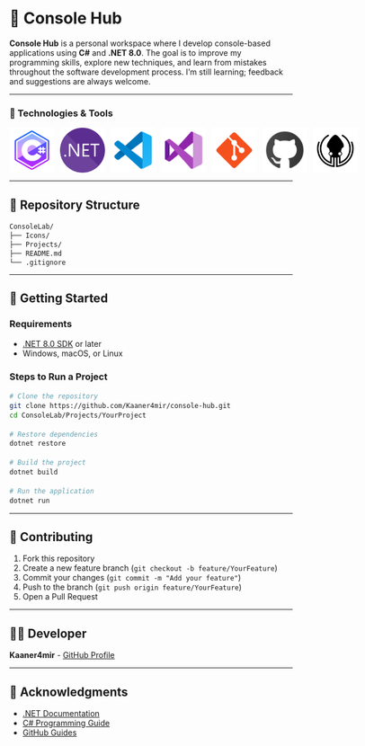# 🚀 Console Hub

**Console Hub** is a personal workspace where I develop console-based applications using **C#** and **.NET 8.0**. The goal is to improve my programming skills, explore new techniques, and learn from mistakes throughout the software development process. I’m still learning; feedback and suggestions are always welcome.  

---

### 🔧 Technologies & Tools
<div style="display: flex; gap: 10px; align-items: center;">
  <img src="Icons/CSharp.svg" alt="CSharp" width="80"/>
  <img src="Icons/Dotnet.svg" alt=".NET" width="80"/>
  <img src="Icons/VSCode.svg" alt="VSCode" width="80"/>
  <img src="Icons/VS2022.svg" alt="VS2022" width="80"/>
  <img src="Icons/Git.svg" alt="Git" width="80"/>
  <img src="Icons/Github.svg" alt="GitHub" width="80"/>
  <img src="Icons/Gitkraken.svg" alt="GitKraken" width="80"/>
</div>

---

## 📂 Repository Structure
```
ConsoleLab/
├── Icons/               
├── Projects/             
├── README.md             
└── .gitignore
```

---

## 🚀 Getting Started

### Requirements
- [.NET 8.0 SDK](https://dotnet.microsoft.com/download/dotnet/8.0) or later  
- Windows, macOS, or Linux  

### Steps to Run a Project
```bash
# Clone the repository
git clone https://github.com/Kaaner4mir/console-hub.git
cd ConsoleLab/Projects/YourProject

# Restore dependencies
dotnet restore

# Build the project
dotnet build

# Run the application
dotnet run
```

---

## 🤝 Contributing
1. Fork this repository  
2. Create a new feature branch (`git checkout -b feature/YourFeature`)  
3. Commit your changes (`git commit -m "Add your feature"`)  
4. Push to the branch (`git push origin feature/YourFeature`)  
5. Open a Pull Request  

---

## 👨‍💻 Developer
**Kaaner4mir** - [GitHub Profile](https://github.com/Kaaner4mir)  

---

## 🙏 Acknowledgments
- [.NET Documentation](https://docs.microsoft.com/en-us/dotnet/)  
- [C# Programming Guide](https://docs.microsoft.com/en-us/dotnet/csharp/)  
- [GitHub Guides](https://docs.github.com/en)  
